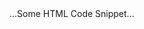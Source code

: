 <!DOCTYPE html>
<html>
 <head>
 <title>Haptik JS SDK Integration Demo</title>
 <meta charset="UTF-8" />
 <meta content="width=device-width; initial-scale=1.0;" name="viewport" />
 </head>
 <body>
 ...Some HTML Code Snippet...
 <script>
 window.haptikInitSettings = {
 "business-id": "6772",
 "client-id": "fa4b1156e008690649baafd96f842e7d5c4f0385",
 "base-url": "https://staging.hellohaptik.com/",
 };
 </script>
 <script
 type="text/javascript"
 charset="UTF-8"
 src="https://toolassets.haptikapi.com/platform/javascript-xdk/production/loader.js"
 ></script>
 </body>
</html>
